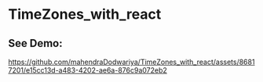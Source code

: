 # TimeZones_with_react
## See Demo:


https://github.com/mahendraDodwariya/TimeZones_with_react/assets/86817201/e15cc13d-a483-4202-ae6a-876c9a072eb2

